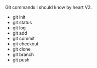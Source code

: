 Git commands I should know by heart V2.
*    git init
*    git status
*    git log
*    git add
*    git commit
*    git checkout
*    git clone
*    git branch
*    git push
